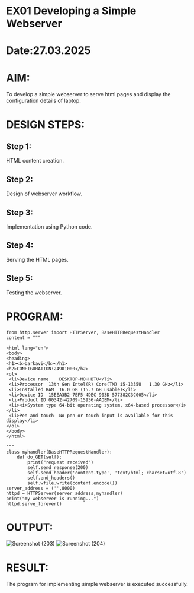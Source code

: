# EX01 Developing a Simple Webserver

# Date:27.03.2025
# AIM:
To develop a simple webserver to serve html pages and display the configuration details of laptop.

# DESIGN STEPS:
## Step 1:
HTML content creation.

## Step 2:
Design of webserver workflow.

## Step 3:
Implementation using Python code.

## Step 4:
Serving the HTML pages.

## Step 5:
Testing the webserver.

# PROGRAM:
```
from http.server import HTTPServer, BaseHTTPRequestHandler
content = """

<html lang="en">
<body>
<heading>
<h1><b>barkavi</b></h1>
<h2>CONFIGURATION:24901000</h2>
<ol> 
 <li>Device name	DESKTOP-MOHHBTU</li>
 <li>Processor	13th Gen Intel(R) Core(TM) i5-1335U   1.30 GHz</li>
 <li>Installed RAM	16.0 GB (15.7 GB usable)</li>
 <li>Device ID	15EEA3B2-7EF5-4DEC-903D-577382C3C005</li>
 <li>Product ID	00342-42709-15956-AAOEM</li>
 <li><i>System type	64-bit operating system, x64-based processor</i></li>
 <li>Pen and touch	No pen or touch input is available for this display</li>
</ol>
</body>
</html>

"""
class myhandler(BaseHTTPRequestHandler):
    def do_GET(self):
        print("request received")
        self.send_response(200)
        self.send_header('content-type', 'text/html; charset=utf-8')
        self.end_headers()
        self.wfile.write(content.encode())
server_address = ('',8000)
httpd = HTTPServer(server_address,myhandler)
print("my webserver is running...")
httpd.serve_forever()
```
# OUTPUT:
![Screenshot (203)](https://github.com/user-attachments/assets/1a16fc95-0090-42bb-94a1-596e09ece6bb)
![Screenshot (204)](https://github.com/user-attachments/assets/8c4f3460-32c7-4017-a33e-e02e0a9e9867)



# RESULT:
The program for implementing simple webserver is executed successfully.
